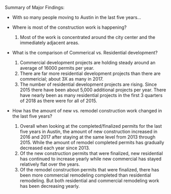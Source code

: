 Summary of Major Findings:

* With so many people moving to Austin in the last five years...

* Where is most of the construction work is happening?
  1. Most of the work is concentrated around the city center and the immediately adjacent areas.

* What is the comparison of Commerical vs. Residential development?
  1. Commercial development projects are holding steady around an average of 16000 permits per year.
  3. There are far more residential development projects than there are commericial; about 3X as many in 2017.
  2. The number of residential development projects are rising. Since 2015 there have been about 5,000 additional projects per year. There have nearly been as many residential projects in the first 3 quarters of 2018 as there were for all of 2015.

* How has the amount of new vs. remodel construction work changed in the last five years?
  1. Overall when looking at the completed/finalized permits for the last five years in Austin, the amount of new construction increased in 2016 and 2017 after staying at the same level from 2013 through 2015. While the amount of remodel completed permits has gradually decreased each year since 2013.
  2. Of the new construction permits that were finalized, new residential has continued to increase yearly while new commercial has stayed relatively flat over the years.
  3. Of the remodel construction permits that were finalized, there has been more commercial remodeling completed than residential remodeling. But both residential and commercial remodeling work has been decreasing yearly.
